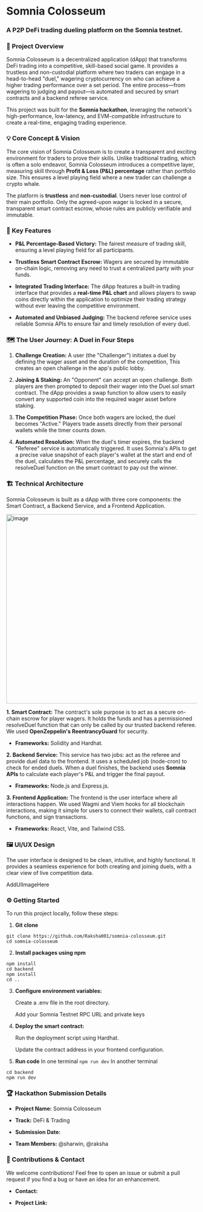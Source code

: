 Somnia Colosseum
================

### A P2P DeFi trading dueling platform on the Somnia testnet.

### 🌟 Project Overview

Somnia Colosseum is a decentralized application (dApp) that transforms DeFi trading into a competitive, skill-based social game. It provides a trustless and non-custodial platform where two traders can engage in a head-to-head "duel," wagering cryptocurrency on who can achieve a higher trading performance over a set period. The entire process—from wagering to judging and payout—is automated and secured by smart contracts and a backend referee service.

This project was built for the **Somnia hackathon**, leveraging the network's high-performance, low-latency, and EVM-compatible infrastructure to create a real-time, engaging trading experience.

### 💡 Core Concept & Vision

The core vision of Somnia Colosseum is to create a transparent and exciting environment for traders to prove their skills. Unlike traditional trading, which is often a solo endeavor, Somnia Colosseum introduces a competitive layer, measuring skill through **Profit & Loss (P&L) percentage** rather than portfolio size. This ensures a level playing field where a new trader can challenge a crypto whale.

The platform is **trustless** and **non-custodial**. Users never lose control of their main portfolio. Only the agreed-upon wager is locked in a secure, transparent smart contract escrow, whose rules are publicly verifiable and immutable.

### 🚀 Key Features

*   **P&L Percentage-Based Victory:** The fairest measure of trading skill, ensuring a level playing field for all participants.
    
*   **Trustless Smart Contract Escrow:** Wagers are secured by immutable on-chain logic, removing any need to trust a centralized party with your funds.
    
*   **Integrated Trading Interface:** The dApp features a built-in trading interface that provides a **real-time P&L chart** and allows players to swap coins directly within the application to optimize their trading strategy without ever leaving the competitive environment.
    
*   **Automated and Unbiased Judging:** The backend referee service uses reliable Somnia APIs to ensure fair and timely resolution of every duel.

### 🗺️ The User Journey: A Duel in Four Steps

1.  **Challenge Creation:** A user (the "Challenger") initiates a duel by defining the wager asset and the duration of the competition, This creates an open challenge in the app's public lobby.
    
2.  **Joining & Staking:** An "Opponent" can accept an open challenge. Both players are then prompted to deposit their wager into the Duel.sol smart contract. The dApp provides a swap function to allow users to easily convert any supported coin into the required wager asset before staking.
    
3.  **The Competition Phase:** Once both wagers are locked, the duel becomes "Active." Players trade assets directly from their personal wallets while the timer counts down.
    
4.  **Automated Resolution:** When the duel's timer expires, the backend "Referee" service is automatically triggered. It uses Somnia's APIs to get a precise value snapshot of each player's wallet at the start and end of the duel, calculates the P&L percentage, and securely calls the resolveDuel function on the smart contract to pay out the winner.
    

### 🏗️ Technical Architecture

Somnia Colosseum is built as a dApp with three core components: the Smart Contract, a Backend Service, and a Frontend Application.

<img width="800" height="500" alt="image" src="https://github.com/user-attachments/assets/3b074eb1-049d-436e-8f6b-51eb04d2e73c" />

**1\. Smart Contract:** The contract's sole purpose is to act as a secure on-chain escrow for player wagers. It holds the funds and has a permissioned resolveDuel function that can only be called by our trusted backend referee. We used **OpenZeppelin's ReentrancyGuard** for security.

*   **Frameworks:** Solidity and Hardhat.
    

**2\. Backend Service:** This service has two jobs: act as the referee and provide duel data to the frontend. It uses a scheduled job (node-cron) to check for ended duels. When a duel finishes, the backend uses **Somnia APIs** to calculate each player's P&L and trigger the final payout.

*   **Frameworks:** Node.js and Express.js.
    

**3\. Frontend Application:** The frontend is the user interface where all interactions happen. We used Wagmi and Viem hooks for all blockchain interactions, making it simple for users to connect their wallets, call contract functions, and sign transactions.

*   **Frameworks:** React, Vite, and Tailwind CSS.
    

### 🖼️ UI/UX Design

The user interface is designed to be clean, intuitive, and highly functional. It provides a seamless experience for both creating and joining duels, with a clear view of live competition data.

AddUIImageHere

### ⚙️ Getting Started

To run this project locally, follow these steps:

1.  **Git clone**
```
git clone https://github.com/Raksha001/somnia-colosseum.git
cd somnia-colosseum
```
    
2.  **Install packages using npm**
```
npm install
cd backend
npm install
cd ..
```
    
3.  **Configure environment variables:**
    
    Create a .env file in the root directory.
        
    Add your Somnia Testnet RPC URL and private keys
        
4.  **Deploy the smart contract:**
    
    Run the deployment script using Hardhat.
        
    Update the contract address in your frontend configuration.
        
5. **Run code**
In one terminal
```npm run dev```
In another terminal
```
cd backend
npm run dev
```
    

### 🏆 Hackathon Submission Details

*   **Project Name:** Somnia Colosseum
    
*   **Track:** DeFi & Trading
    
*   **Submission Date:** 
    
*   **Team Members:** @sharwin, @raksha
    

### 🤝 Contributions & Contact

We welcome contributions! Feel free to open an issue or submit a pull request if you find a bug or have an idea for an enhancement.

*   **Contact:**
    
*   **Project Link:** 
